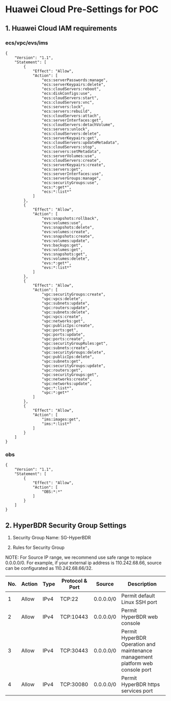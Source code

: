 # Huawei Cloud Pre-Settings for POC

## 1. Huawei Cloud IAM requirements

### ecs/vpc/evs/ims

```
{
    "Version": "1.1",
    "Statement": [
        {
            "Effect": "Allow",
            "Action": [
                "ecs:serverPasswords:manage",
                "ecs:serverKeypairs:delete",
                "ecs:cloudServers:reboot",
                "ecs:diskConfigs:use",
                "ecs:cloudServers:start",
                "ecs:cloudServers:vnc",
                "ecs:servers:lock",
                "ecs:servers:rebuild",
                "ecs:cloudServers:attach",
                "ecs:serverInterfaces:get",
                "ecs:cloudServers:detachVolume",
                "ecs:servers:unlock",
                "ecs:cloudServers:delete",
                "ecs:serverKeypairs:get",
                "ecs:cloudServers:updateMetadata",
                "ecs:cloudServers:stop",
                "ecs:servers:setMetadata",
                "ecs:serverVolumes:use",
                "ecs:cloudServers:create",
                "ecs:serverKeypairs:create",
                "ecs:servers:get",
                "ecs:serverInterfaces:use",
                "ecs:serverGroups:manage",
                "ecs:securityGroups:use",
                "ecs:*:get*",
                "ecs:*:list*"
            ]
        },
        {
            "Effect": "Allow",
            "Action": [
                "evs:snapshots:rollback",
                "evs:volumes:use",
                "evs:snapshots:delete",
                "evs:volumes:create",
                "evs:snapshots:create",
                "evs:volumes:update",
                "evs:backups:get",
                "evs:volumes:get",
                "evs:snapshots:get",
                "evs:volumes:delete",
                "evs:*:get*",
                "evs:*:list*"
            ]
        },
        {
            "Effect": "Allow",
            "Action": [
                "vpc:securityGroups:create",
                "vpc:vpcs:delete",
                "vpc:subnets:update",
                "vpc:routers:update",
                "vpc:subnets:delete",
                "vpc:vpcs:create",
                "vpc:networks:get",
                "vpc:publicIps:create",
                "vpc:ports:get",
                "vpc:ports:update",
                "vpc:ports:create",
                "vpc:securityGroupRules:get",
                "vpc:subnets:create",
                "vpc:securityGroups:delete",
                "vpc:publicIps:delete",
                "vpc:subnets:get",
                "vpc:securityGroups:update",
                "vpc:routers:get",
                "vpc:securityGroups:get",
                "vpc:networks:create",
                "vpc:networks:update",
                "vpc:*:list*",
                "vpc:*:get*"
            ]
        },
        {
            "Effect": "Allow",
            "Action": [
                "ims:images:get",
                "ims:*:list*"
            ]
        }
    ]
}
```

### obs

```
{
    "Version": "1.1",
    "Statement": [
        {
            "Effect": "Allow",
            "Action": [
                "OBS:*:*"
            ]
        }
    ]
}
```

## 2. HyperBDR Security Group Settings

1. Security Group Name: SG-HyperBDR

2. Rules for Security Group

NOTE: For Source IP range, we recommend use safe range to replace 0.0.0.0/0. For example, if your external ip address is 110.242.68.66, source can be configurated as 110.242.68.66/32.

| No. | Action | Type | Protocol & Port | Source | Description |
| --- | ------ | ---- | --------------- | ------ | ----------- |
| 1   | Allow  | IPv4 | TCP:22          | 0.0.0.0/0 | Permit default Linux SSH port |
| 2   | Allow  | IPv4 | TCP:10443       | 0.0.0.0/0 | Permit HyperBDR web console |
| 3   | Allow  | IPv4 | TCP:30443       | 0.0.0.0/0 | Permit HyperBDR Operation and maintenance management platform web console port |
| 4   | Allow  | IPv4 | TCP:30080       | 0.0.0.0/0 | Permit HyperBDR https services port |